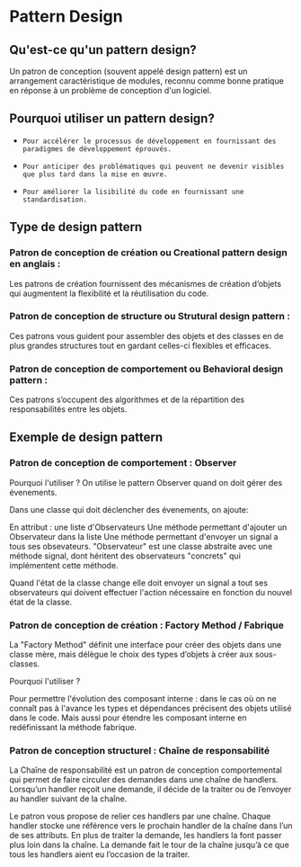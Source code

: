 # Pattern Design 

## Qu'est-ce qu'un pattern design?
Un patron de conception (souvent appelé design pattern) est un arrangement caractéristique de modules, reconnu comme bonne pratique en réponse à un problème de conception d'un logiciel.

## Pourquoi utiliser un pattern design?
*     Pour accélérer le processus de développement en fournissant des paradigmes de développement éprouvés.
*     Pour anticiper des problématiques qui peuvent ne devenir visibles que plus tard dans la mise en œuvre.
*     Pour améliorer la lisibilité du code en fournissant une standardisation.

## Type de design pattern 
###    Patron de conception de création ou Creational pattern design en anglais :
Les patrons de création fournissent des mécanismes de création d’objets qui augmentent la flexibilité et la réutilisation du code.
###    Patron de conception de structure ou Strutural design pattern :
Ces patrons vous guident pour assembler des objets et des classes en de plus grandes structures tout en gardant celles-ci flexibles et efficaces.

###    Patron de conception de comportement ou Behavioral  design pattern :
Ces patrons s’occupent des algorithmes et de la répartition des responsabilités entre les objets.

## Exemple de design pattern

### Patron de conception de comportement : Observer
Pourquoi l'utiliser ?
On utilise le pattern Observer quand on doit gérer des évenements.

Dans une classe qui doit déclencher des évenements, on ajoute:

En attribut : une liste d'Observateurs
Une méthode permettant d'ajouter un Observateur dans la liste
Une méthode permettant d'envoyer un signal a tous ses obsevateurs.
"Observateur" est une classe abstraite avec une méthode signal, dont héritent des observateurs "concrets" qui implémentent cette méthode.

Quand l'état de la classe change elle doit envoyer un signal a tout ses observateurs qui doivent effectuer l'action nécessaire en fonction du nouvel état de la classe.

### Patron de conception de création : Factory Method / Fabrique

La "Factory Method" définit une interface pour créer des objets dans une classe mère, mais délègue le choix des types d’objets à créer aux sous-classes.

Pourquoi l'utiliser ? 

Pour permettre l'évolution des composant interne : dans le cas où on ne connaît pas à l'avance les types et dépendances précisent des objets utilisé dans le code. Mais aussi pour étendre les composant interne en redéfinissant la méthode fabrique.

### Patron de conception structurel : Chaîne de responsabilité 

La Chaîne de responsabilité est un patron de conception comportemental qui permet de faire circuler des demandes dans une chaîne de handlers. Lorsqu’un handler reçoit une demande, il décide de la traiter ou de l’envoyer au handler suivant de la chaîne.

Le patron vous propose de relier ces handlers par une chaîne. Chaque handler stocke une référence vers le prochain handler de la chaîne dans l’un de ses attributs. En plus de traiter la demande, les handlers la font passer plus loin dans la chaîne. La demande fait le tour de la chaîne jusqu’à ce que tous les handlers aient eu l’occasion de la traiter.


